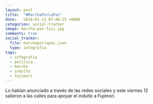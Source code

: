 ```yaml
---
layout: post
title:  "#MarchaPorLaPaz"
date:   2018-01-13 07:40:15 +0000
categories: social-tracker
image: marcha-paz-fuji.jpg
comments: true
social_tracker:
  file: marchaporlapaz.json
  type: infografia
tags:
  - infografia
  - politica
  - marcha
  - indulto
  - fujimori
---
```


Lo habían anunciado a través de las redes sociales y este viernes 12 salieron a las calles para apoyar el indulto a Fujimori.
